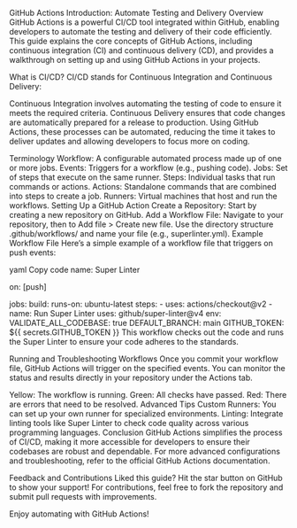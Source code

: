 GitHub Actions Introduction: Automate Testing and Delivery
Overview
GitHub Actions is a powerful CI/CD tool integrated within GitHub, enabling developers to automate the testing and delivery of their code efficiently. This guide explains the core concepts of GitHub Actions, including continuous integration (CI) and continuous delivery (CD), and provides a walkthrough on setting up and using GitHub Actions in your projects.

What is CI/CD?
CI/CD stands for Continuous Integration and Continuous Delivery:

Continuous Integration involves automating the testing of code to ensure it meets the required criteria.
Continuous Delivery ensures that code changes are automatically prepared for a release to production.
Using GitHub Actions, these processes can be automated, reducing the time it takes to deliver updates and allowing developers to focus more on coding.

Terminology
Workflow: A configurable automated process made up of one or more jobs.
Events: Triggers for a workflow (e.g., pushing code).
Jobs: Set of steps that execute on the same runner.
Steps: Individual tasks that run commands or actions.
Actions: Standalone commands that are combined into steps to create a job.
Runners: Virtual machines that host and run the workflows.
Setting Up a GitHub Action
Create a Repository: Start by creating a new repository on GitHub.
Add a Workflow File: Navigate to your repository, then to Add file > Create new file. Use the directory structure .github/workflows/ and name your file (e.g., superlinter.yml).
Example Workflow File
Here’s a simple example of a workflow file that triggers on push events:

yaml
Copy code
name: Super Linter

on: [push]

jobs:
  build:
    runs-on: ubuntu-latest
    steps:
    - uses: actions/checkout@v2
    - name: Run Super Linter
      uses: github/super-linter@v4
      env:
        VALIDATE_ALL_CODEBASE: true
        DEFAULT_BRANCH: main
        GITHUB_TOKEN: ${{ secrets.GITHUB_TOKEN }}
This workflow checks out the code and runs the Super Linter to ensure your code adheres to the standards.

Running and Troubleshooting Workflows
Once you commit your workflow file, GitHub Actions will trigger on the specified events. You can monitor the status and results directly in your repository under the Actions tab.

Yellow: The workflow is running.
Green: All checks have passed.
Red: There are errors that need to be resolved.
Advanced Tips
Custom Runners: You can set up your own runner for specialized environments.
Linting: Integrate linting tools like Super Linter to check code quality across various programming languages.
Conclusion
GitHub Actions simplifies the process of CI/CD, making it more accessible for developers to ensure their codebases are robust and dependable. For more advanced configurations and troubleshooting, refer to the official GitHub Actions documentation.

Feedback and Contributions
Liked this guide? Hit the star button on GitHub to show your support! For contributions, feel free to fork the repository and submit pull requests with improvements.

Enjoy automating with GitHub Actions!
